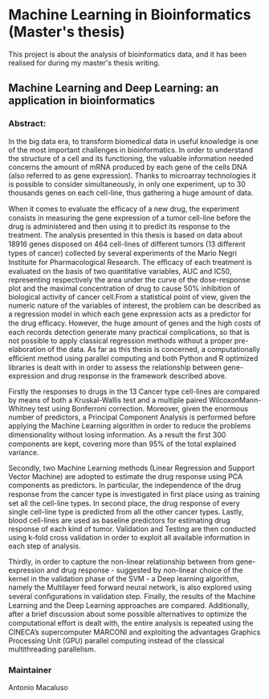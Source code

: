 # Machine Learning in Bioinformatics (Master's thesis)

This project is about the  analysis of bioinformatics data, and it has been realised for during my master's thesis writing.


## Machine Learning and Deep Learning: an application in bioinformatics

### Abstract:
In the big data era, to transform biomedical data in useful knowledge is one of the most important challenges in bioinformatics. 
In order to understand the structure of a cell and its functioning, the valuable information needed concerns the amount of mRNA 
produced by each gene of the cells DNA (also referred to as gene expression). Thanks to microarray technologies it is possible to 
consider simultaneously, in only one experiment, up to 30 thousands genes on each cell-line, thus gathering a huge amount of data.

When it comes to evaluate the eﬃcacy of a new drug, the experiment consists in measuring the gene expression of a tumor cell-line 
before the drug is administered and then using it to predict its response to the treatment. The analysis presented in this thesis 
is based on data about 18916 genes disposed on 464 cell-lines of diﬀerent tumors (13 diﬀerent types of cancer) collected by several
experiments of the Mario Negri Instituite for Pharmacological Research. The eﬃcacy of each treatment is evaluated on the basis of 
two quantitative variables, AUC and IC50, representing respectively the area under the curve of the dose-response plot and the 
maximal concentration of drug to cause 50% inhibition of biological activity of cancer cell.From a statistical point of view, 
given the numeric nature of the variables of interest, the problem can be described as a regression model in which each gene 
expression acts as a predictor for the drug eﬃcacy. However, the huge amount of genes and the high costs of each records detection 
generate many practical complications, so that is not possible to apply classical regression methods without a proper pre-elaboration
of the data. As far as this thesis is concerned, a computationally eﬃcient method using parallel computing and both Python and R
optimized libraries is dealt with in order to assess the relationship between gene-expression and drug response in the framework
described above.

Firstly the responses to drugs in the 13 Cancer type cell-lines are compared by means of both a Kruskal-Wallis test and a 
multiple paired WilcoxonMann-Whitney test using Bonferroni correction. Moreover, given the enormous number of predictors, 
a Principal Component Analysis is performed before applying the Machine Learning algorithm in order to reduce the problems 
dimensionality without losing information. As a result the ﬁrst 300 components are kept, covering more than 95% of the total
explained variance.

Secondly, two Machine Learning methods (Linear Regression and Support Vector Machine) are adopted to estimate the drug response 
using PCA components as predictors. In particular, the independence of the drug response from the cancer type is investigated in
ﬁrst place using as training set all the cell-line types. In second place, the drug response of every single cell-line type is 
predicted from all the other cancer types. Lastly, blood cell-lines are used as baseline predictors for estimating drug response
of each kind of tumor. Validation and Testing are then conducted using k-fold cross validation in order to exploit all available
information in each step of analysis.

Thirdly, in order to capture the non-linear relationship between from gene-expression and drug response - suggested by non-linear 
choice of the kernel in the validation phase of the SVM - a Deep learning algorithm, namely the Multilayer feed forward neural network,
is also explored using several conﬁgurations in validation step.
Finally, the results of the Machine Learning and the Deep Learning approaches are compared. Additionally, after a brief discussion 
about some possible alternatives to optimize the computational eﬀort is dealt with, the entire analysis is repeated using the CINECA’s
supercomputer MARCONI and exploiting the advantages Graphics Processing Unit (GPU) parallel computing instead of the classical 
multithreading parallelism.

### Maintainer
Antonio Macaluso
